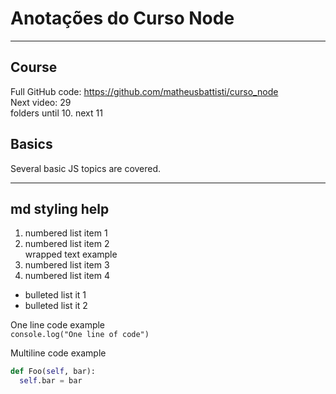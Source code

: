 # Anotações do Curso Node

---

## Course

Full GitHub code: https://github.com/matheusbattisti/curso_node \
Next video: 29 \
folders until 10. next 11

## Basics

Several basic JS topics are covered.

---

## md styling help

1.  numbered list item 1
1.  numbered list item 2\
    wrapped text example
1.  numbered list item 3
1.  numbered list item 4

- bulleted list it 1
- bulleted list it 2

One line code example \
`console.log("One line of code")`

Multiline code example

```python
def Foo(self, bar):
  self.bar = bar
```
